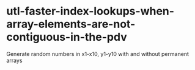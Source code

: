 # utl-faster-index-lookups-when-array-elements-are-not-contiguous-in-the-pdv
Generate random numbers in x1-x10, y1-y10 with and without permanent arrays
